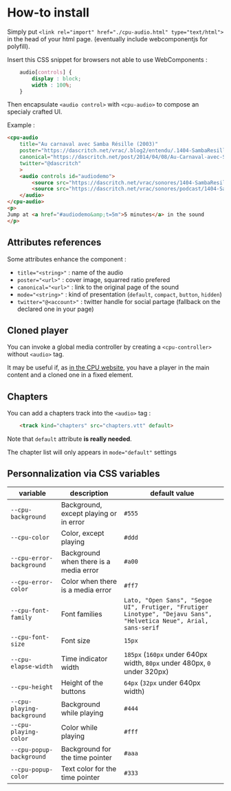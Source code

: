 How-to install
==============

Simply put `<link rel="import" href="./cpu-audio.html" type="text/html">` in the head of your html page. (eventually include webcomponentjs for polyfill).

Insert this CSS snippet for browsers not able to use WebComponents :

```css
    audio[controls] {
        display : block;
        width : 100%;
    }
```

Then encapsulate `<audio control>` with `<cpu-audio>` to compose an specialy crafted UI. 

Example : 

```html
<cpu-audio 
    title="Au carnaval avec Samba Résille (2003)"
    poster="https://dascritch.net/vrac/.blog2/entendu/.1404-SambaResille_m.jpg"
    canonical="https://dascritch.net/post/2014/04/08/Au-Carnaval-avec-Samba-R%C3%A9sille"
    twitter="@dascritch"
    >
    <audio controls id="audiodemo">
        <source src="https://dascritch.net/vrac/sonores/1404-SambaResille2003.mp3" type="audio/ogg">
        <source src="https://dascritch.net/vrac/sonores/podcast/1404-SambaResille2003.mp3" type="audio/mpeg">
    </audio>
</cpu-audio>
<p>
Jump at <a href="#audiodemo&amp;t=5m">5 minutes</a> in the sound
</p>

```


Attributes references
---------------------

Some attributes enhance the component :

* `title="<string>"` : name of the audio 
* `poster="<url>"` : cover image, squarred ratio prefered
* `canonical="<url>"` : link to the original page of the sound
* `mode="<string>"` : kind of presentation (`default`, `compact`, `button`, `hidden`)
* `twitter="@<account>"` : twitter handle for social partage (fallback on the declared one in your page)


Cloned player
-------------

You can invoke a global media controller by creating a `<cpu-controller>` without `<audio>` tag. 

It may be useful if, as [in the CPU website](http://cpu.pm), you have a player in the main content and a cloned one in a fixed element.


Chapters
--------

You can add a chapters track into the `<audio>` tag : 

```html
    <track kind="chapters" src="chapters.vtt" default>
```

Note that `default` attribute **is really needed**.

The chapter list will only appears in `mode="default"` settings


Personnalization via CSS variables
----------------------------------

variable | description | default value 
--|--|--
`--cpu-background`  | Background, except playing or in error            | `#555`
`--cpu-color`       | Color, except playing                             | `#ddd`
`--cpu-error-background` | Background when there is a media error       | `#a00`
`--cpu-error-color` | Color when there is a media error                 | `#ff7`
`--cpu-font-family` | Font families                                     | `Lato, "Open Sans", "Segoe UI", Frutiger, "Frutiger Linotype", "Dejavu Sans", "Helvetica Neue", Arial, sans-serif`
`--cpu-font-size`   | Font size                                         | `15px`
`--cpu-elapse-width` | Time indicator width                             | `185px` (`160px` under 640px width, `80px` under 480px, `0` under 320px)
`--cpu-height`      | Height of the buttons                             | `64px` (`32px` under 640px width)
`--cpu-playing-background` | Background while playing                   | `#444`
`--cpu-playing-color` | Color while playing                             | `#fff`
`--cpu-popup-background` | Background for the time pointer              | `#aaa`
`--cpu-popup-color` | Text color for the time pointer                   | `#333`
